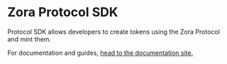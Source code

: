 # Zora Protocol SDK

Protocol SDK allows developers to create tokens using the Zora Protocol and mint them.

For documentation and guides, [head to the documentation site.](https://ourzora.github.io/zora-protocol/protocol-sdk/getting-started)
